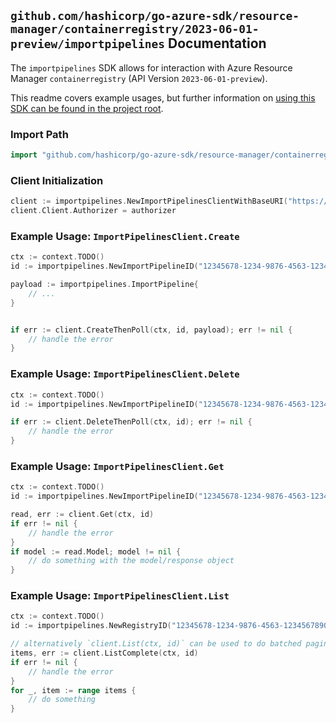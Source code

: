 
## `github.com/hashicorp/go-azure-sdk/resource-manager/containerregistry/2023-06-01-preview/importpipelines` Documentation

The `importpipelines` SDK allows for interaction with Azure Resource Manager `containerregistry` (API Version `2023-06-01-preview`).

This readme covers example usages, but further information on [using this SDK can be found in the project root](https://github.com/hashicorp/go-azure-sdk/tree/main/docs).

### Import Path

```go
import "github.com/hashicorp/go-azure-sdk/resource-manager/containerregistry/2023-06-01-preview/importpipelines"
```


### Client Initialization

```go
client := importpipelines.NewImportPipelinesClientWithBaseURI("https://management.azure.com")
client.Client.Authorizer = authorizer
```


### Example Usage: `ImportPipelinesClient.Create`

```go
ctx := context.TODO()
id := importpipelines.NewImportPipelineID("12345678-1234-9876-4563-123456789012", "example-resource-group", "registryValue", "importPipelineValue")

payload := importpipelines.ImportPipeline{
	// ...
}


if err := client.CreateThenPoll(ctx, id, payload); err != nil {
	// handle the error
}
```


### Example Usage: `ImportPipelinesClient.Delete`

```go
ctx := context.TODO()
id := importpipelines.NewImportPipelineID("12345678-1234-9876-4563-123456789012", "example-resource-group", "registryValue", "importPipelineValue")

if err := client.DeleteThenPoll(ctx, id); err != nil {
	// handle the error
}
```


### Example Usage: `ImportPipelinesClient.Get`

```go
ctx := context.TODO()
id := importpipelines.NewImportPipelineID("12345678-1234-9876-4563-123456789012", "example-resource-group", "registryValue", "importPipelineValue")

read, err := client.Get(ctx, id)
if err != nil {
	// handle the error
}
if model := read.Model; model != nil {
	// do something with the model/response object
}
```


### Example Usage: `ImportPipelinesClient.List`

```go
ctx := context.TODO()
id := importpipelines.NewRegistryID("12345678-1234-9876-4563-123456789012", "example-resource-group", "registryValue")

// alternatively `client.List(ctx, id)` can be used to do batched pagination
items, err := client.ListComplete(ctx, id)
if err != nil {
	// handle the error
}
for _, item := range items {
	// do something
}
```
